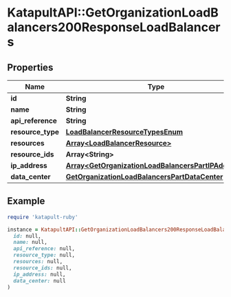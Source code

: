 # KatapultAPI::GetOrganizationLoadBalancers200ResponseLoadBalancers

## Properties

| Name | Type | Description | Notes |
| ---- | ---- | ----------- | ----- |
| **id** | **String** |  | [optional] |
| **name** | **String** |  | [optional] |
| **api_reference** | **String** |  | [optional] |
| **resource_type** | [**LoadBalancerResourceTypesEnum**](LoadBalancerResourceTypesEnum.md) |  | [optional] |
| **resources** | [**Array&lt;LoadBalancerResource&gt;**](LoadBalancerResource.md) |  | [optional] |
| **resource_ids** | **Array&lt;String&gt;** |  | [optional] |
| **ip_address** | [**Array&lt;GetOrganizationLoadBalancersPartIPAddress&gt;**](GetOrganizationLoadBalancersPartIPAddress.md) |  | [optional] |
| **data_center** | [**GetOrganizationLoadBalancersPartDataCenter**](GetOrganizationLoadBalancersPartDataCenter.md) |  | [optional] |

## Example

```ruby
require 'katapult-ruby'

instance = KatapultAPI::GetOrganizationLoadBalancers200ResponseLoadBalancers.new(
  id: null,
  name: null,
  api_reference: null,
  resource_type: null,
  resources: null,
  resource_ids: null,
  ip_address: null,
  data_center: null
)
```

